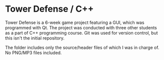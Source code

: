 # Tower Defense / C++

Tower Defense is a 6-week game project featuring a GUI, which was programmed with Qt. The project was conducted with three other students as a part of C++ programming course. Git was used for version control, but this isn't the initial repository.

The folder includes only the source/header files of which I was in charge of. No PNG/MP3 files included.
